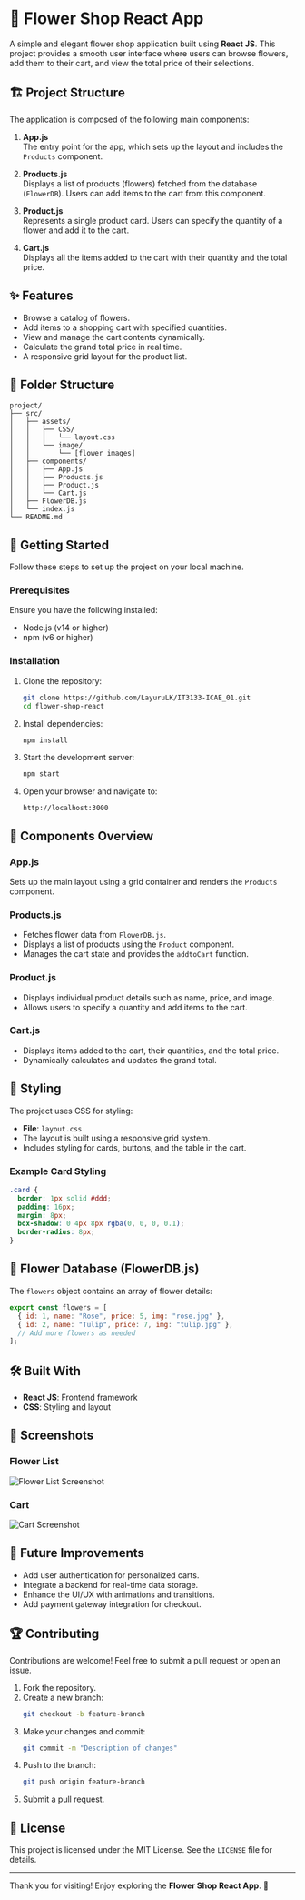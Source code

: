 # 💐 Flower Shop React App

A simple and elegant flower shop application built using **React JS**. This project provides a smooth user interface where users can browse flowers, add them to their cart, and view the total price of their selections. 

## 🏗️ Project Structure

The application is composed of the following main components:

1. **App.js**  
   The entry point for the app, which sets up the layout and includes the `Products` component.

2. **Products.js**  
   Displays a list of products (flowers) fetched from the database (`FlowerDB`). Users can add items to the cart from this component.

3. **Product.js**  
   Represents a single product card. Users can specify the quantity of a flower and add it to the cart.

4. **Cart.js**  
   Displays all the items added to the cart with their quantity and the total price.

## ✨ Features

- Browse a catalog of flowers.
- Add items to a shopping cart with specified quantities.
- View and manage the cart contents dynamically.
- Calculate the grand total price in real time.
- A responsive grid layout for the product list.

## 📂 Folder Structure

```plaintext
project/
├── src/
│   ├── assets/
│   │   ├── CSS/
│   │   │   └── layout.css
│   │   └── image/
│   │       └── [flower images]
│   ├── components/
│   │   ├── App.js
│   │   ├── Products.js
│   │   ├── Product.js
│   │   └── Cart.js
│   ├── FlowerDB.js
│   └── index.js
└── README.md
```

## 🚀 Getting Started

Follow these steps to set up the project on your local machine.

### Prerequisites

Ensure you have the following installed:
- Node.js (v14 or higher)
- npm (v6 or higher)

### Installation

1. Clone the repository:
   ```bash
   git clone https://github.com/LayuruLK/IT3133-ICAE_01.git
   cd flower-shop-react
   ```

2. Install dependencies:
   ```bash
   npm install
   ```

3. Start the development server:
   ```bash
   npm start
   ```

4. Open your browser and navigate to:
   ```
   http://localhost:3000
   ```

## 🌼 Components Overview

### **App.js**

Sets up the main layout using a grid container and renders the `Products` component.

### **Products.js**

- Fetches flower data from `FlowerDB.js`.
- Displays a list of products using the `Product` component.
- Manages the cart state and provides the `addtoCart` function.

### **Product.js**

- Displays individual product details such as name, price, and image.
- Allows users to specify a quantity and add items to the cart.

### **Cart.js**

- Displays items added to the cart, their quantities, and the total price.
- Dynamically calculates and updates the grand total.

## 🌷 Styling

The project uses CSS for styling:
- **File**: `layout.css`
- The layout is built using a responsive grid system.
- Includes styling for cards, buttons, and the table in the cart.

### Example Card Styling
```css
.card {
  border: 1px solid #ddd;
  padding: 16px;
  margin: 8px;
  box-shadow: 0 4px 8px rgba(0, 0, 0, 0.1);
  border-radius: 8px;
}
```

## 📜 Flower Database (FlowerDB.js)

The `flowers` object contains an array of flower details:
```javascript
export const flowers = [
  { id: 1, name: "Rose", price: 5, img: "rose.jpg" },
  { id: 2, name: "Tulip", price: 7, img: "tulip.jpg" },
  // Add more flowers as needed
];
```

## 🛠️ Built With

- **React JS**: Frontend framework
- **CSS**: Styling and layout

## 📸 Screenshots

### Flower List
![Flower List Screenshot](https://drive.google.com/file/d/1iB7Moj6vlIaFJ6wEW7JvsJorXM6Hzswu/view?usp=sharing)

### Cart
![Cart Screenshot](https://drive.google.com/file/d/1iB7Moj6vlIaFJ6wEW7JvsJorXM6Hzswu/view?usp=sharing)

## 🌟 Future Improvements

- Add user authentication for personalized carts.
- Integrate a backend for real-time data storage.
- Enhance the UI/UX with animations and transitions.
- Add payment gateway integration for checkout.

## 🏆 Contributing

Contributions are welcome! Feel free to submit a pull request or open an issue.

1. Fork the repository.
2. Create a new branch:
   ```bash
   git checkout -b feature-branch
   ```
3. Make your changes and commit:
   ```bash
   git commit -m "Description of changes"
   ```
4. Push to the branch:
   ```bash
   git push origin feature-branch
   ```
5. Submit a pull request.

## 📜 License

This project is licensed under the MIT License. See the `LICENSE` file for details.

---

Thank you for visiting! Enjoy exploring the **Flower Shop React App**. 🌼
